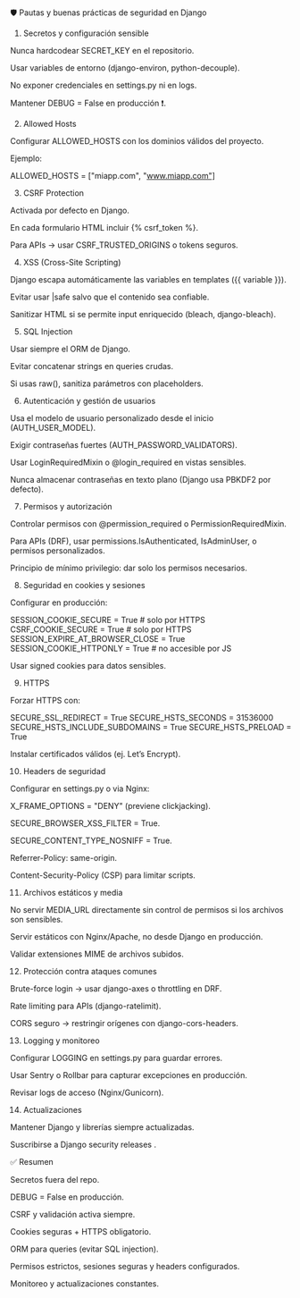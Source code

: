 🛡️ Pautas y buenas prácticas de seguridad en Django
1. Secretos y configuración sensible

Nunca hardcodear SECRET_KEY en el repositorio.

Usar variables de entorno (django-environ, python-decouple).

No exponer credenciales en settings.py ni en logs.

Mantener DEBUG = False en producción ❗.

2. Allowed Hosts

Configurar ALLOWED_HOSTS con los dominios válidos del proyecto.

Ejemplo:

ALLOWED_HOSTS = ["miapp.com", "www.miapp.com"]

3. CSRF Protection

Activada por defecto en Django.

En cada formulario HTML incluir {% csrf_token %}.

Para APIs → usar CSRF_TRUSTED_ORIGINS o tokens seguros.

4. XSS (Cross-Site Scripting)

Django escapa automáticamente las variables en templates ({{ variable }}).

Evitar usar |safe salvo que el contenido sea confiable.

Sanitizar HTML si se permite input enriquecido (bleach, django-bleach).

5. SQL Injection

Usar siempre el ORM de Django.

Evitar concatenar strings en queries crudas.

Si usas raw(), sanitiza parámetros con placeholders.

6. Autenticación y gestión de usuarios

Usa el modelo de usuario personalizado desde el inicio (AUTH_USER_MODEL).

Exigir contraseñas fuertes (AUTH_PASSWORD_VALIDATORS).

Usar LoginRequiredMixin o @login_required en vistas sensibles.

Nunca almacenar contraseñas en texto plano (Django usa PBKDF2 por defecto).

7. Permisos y autorización

Controlar permisos con @permission_required o PermissionRequiredMixin.

Para APIs (DRF), usar permissions.IsAuthenticated, IsAdminUser, o permisos personalizados.

Principio de mínimo privilegio: dar solo los permisos necesarios.

8. Seguridad en cookies y sesiones

Configurar en producción:

SESSION_COOKIE_SECURE = True     # solo por HTTPS  
CSRF_COOKIE_SECURE = True        # solo por HTTPS  
SESSION_EXPIRE_AT_BROWSER_CLOSE = True  
SESSION_COOKIE_HTTPONLY = True   # no accesible por JS  


Usar signed cookies para datos sensibles.

9. HTTPS

Forzar HTTPS con:

SECURE_SSL_REDIRECT = True
SECURE_HSTS_SECONDS = 31536000
SECURE_HSTS_INCLUDE_SUBDOMAINS = True
SECURE_HSTS_PRELOAD = True


Instalar certificados válidos (ej. Let’s Encrypt).

10. Headers de seguridad

Configurar en settings.py o via Nginx:

X_FRAME_OPTIONS = "DENY" (previene clickjacking).

SECURE_BROWSER_XSS_FILTER = True.

SECURE_CONTENT_TYPE_NOSNIFF = True.

Referrer-Policy: same-origin.

Content-Security-Policy (CSP) para limitar scripts.

11. Archivos estáticos y media

No servir MEDIA_URL directamente sin control de permisos si los archivos son sensibles.

Servir estáticos con Nginx/Apache, no desde Django en producción.

Validar extensiones MIME de archivos subidos.

12. Protección contra ataques comunes

Brute-force login → usar django-axes o throttling en DRF.

Rate limiting para APIs (django-ratelimit).

CORS seguro → restringir orígenes con django-cors-headers.

13. Logging y monitoreo

Configurar LOGGING en settings.py para guardar errores.

Usar Sentry o Rollbar para capturar excepciones en producción.

Revisar logs de acceso (Nginx/Gunicorn).

14. Actualizaciones

Mantener Django y librerías siempre actualizadas.

Suscribirse a Django security releases
.

✅ Resumen

Secretos fuera del repo.

DEBUG = False en producción.

CSRF y validación activa siempre.

Cookies seguras + HTTPS obligatorio.

ORM para queries (evitar SQL injection).

Permisos estrictos, sesiones seguras y headers configurados.

Monitoreo y actualizaciones constantes.